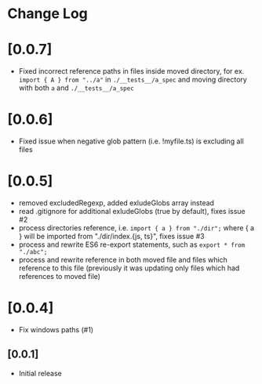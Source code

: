 # Change Log

# [0.0.7]
* Fixed incorrect reference paths in files inside moved directory, for ex. ```import { A } from "../a"``` in ```./__tests__/a_spec``` and moving directory with both ```a``` and ```./__tests__/a_spec```

# [0.0.6]
* Fixed issue when negative glob pattern (i.e. !myfile.ts) is excluding all files

# [0.0.5]
* removed excludedRegexp, added exludeGlobs array instead
* read .gitignore for additional exludeGlobs (true by default), fixes issue #2
* process directories reference, i.e. ```import { a } from "./dir";``` where { a } will be imported from "./dir/index.{js, ts}", fixes issue #3
* process and rewrite ES6 re-export statements, such as ```export * from "./abc";```
* process and rewrite reference in both moved file and files which reference to this file (previously it was updating only files which had references to moved file)

# [0.0.4]
* Fix windows paths (#1)

## [0.0.1]
* Initial release
